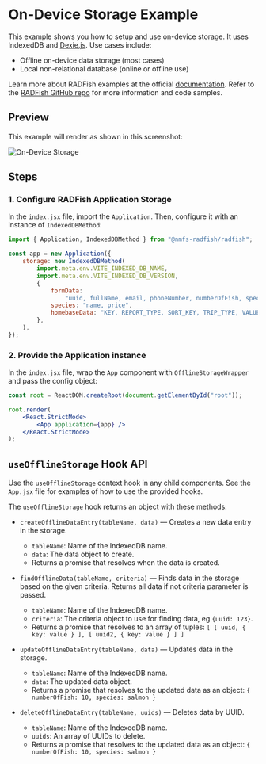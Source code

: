 # On-Device Storage Example

This example shows you how to setup and use on-device storage. It uses IndexedDB and [Dexie.js](https://dexie.org/docs/Tutorial/Getting-started). Use cases include:

- Offline on-device data storage (most cases)
- Local non-relational database (online or offline use)

Learn more about RADFish examples at the official [documentation](https://nmfs-radfish.github.io/radfish/developer-documentation/examples-and-templates#examples). Refer to the [RADFish GitHub repo](https://nmfs-radfish.github.io/radfish/) for more information and code samples.

## Preview
This example will render as shown in this screenshot:

![On-Device Storage](./src/assets/on-device-storage.png)

## Steps

### 1. Configure RADFish Application Storage
In the `index.jsx` file, import the `Application`. Then, configure it with an instance of `IndexedDBMethod`:

```jsx
import { Application, IndexedDBMethod } from "@nmfs-radfish/radfish";

const app = new Application({
    storage: new IndexedDBMethod(
        import.meta.env.VITE_INDEXED_DB_NAME,
        import.meta.env.VITE_INDEXED_DB_VERSION,
        {
            formData:
                "uuid, fullName, email, phoneNumber, numberOfFish, species, computedPrice, isDraft",
            species: "name, price",
            homebaseData: "KEY, REPORT_TYPE, SORT_KEY, TRIP_TYPE, VALUE",
        },
    ),
});

```

### 2. Provide the Application instance 
In the `index.jsx` file, wrap the `App` component with `OfflineStorageWrapper` and pass the config object:

```jsx
const root = ReactDOM.createRoot(document.getElementById("root"));

root.render(
    <React.StrictMode>
        <App application={app} />
    </React.StrictMode>
);
```

## `useOfflineStorage` Hook API

Use the `useOfflineStorage` context hook in any child components. See the `App.jsx` file for examples of how to use the provided hooks.

The `useOfflineStorage` hook returns an object with these methods:

- `createOfflineDataEntry(tableName, data)` — Creates a new data entry in the storage.

  - `tableName`: Name of the IndexedDB name.
  - `data`: The data object to create.
  - Returns a promise that resolves when the data is created.

- `findOfflineData(tableName, criteria)` — Finds data in the storage based on the given criteria. Returns all data if not criteria parameter is passed.

  - `tableName`: Name of the IndexedDB name.
  - `criteria`: The criteria object to use for finding data, eg `{uuid: 123}`.
  - Returns a promise that resolves to an array of tuples:
    `[ [ uuid, { key: value } ], [ uuid2, { key: value } ] ]`

- `updateOfflineDataEntry(tableName, data)` — Updates data in the storage.

  - `tableName`: Name of the IndexedDB name.
  - `data`: The updated data object.
  - Returns a promise that resolves to the updated data as an object:
    `{ numberOfFish: 10, species: salmon }`

- `deleteOfflineDataEntry(tableName, uuids)` — Deletes data by UUID.
  - `tableName`: Name of the IndexedDB name.
  - `uuids`: An array of UUIDs to delete.
  - Returns a promise that resolves to the updated data as an object:
    `{ numberOfFish: 10, species: salmon }`

